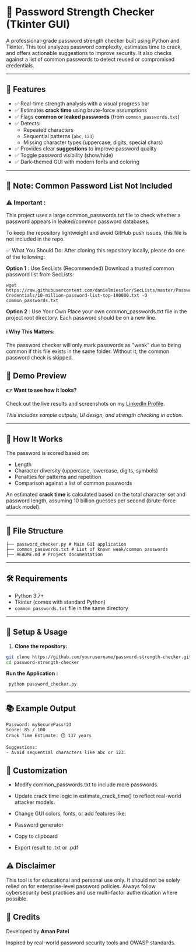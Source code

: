 # 🔐 Password Strength Checker (Tkinter GUI)

A professional-grade password strength checker built using Python and Tkinter. This tool analyzes password complexity, estimates time to crack, and offers actionable suggestions to improve security. It also checks against a list of common passwords to detect reused or compromised credentials.

---

## 🚀 Features

- ✅ Real-time strength analysis with a visual progress bar  
- ✅ Estimates **crack time** using brute-force assumptions  
- ✅ Flags **common or leaked passwords** (from `common_passwords.txt`)  
- ✅ Detects:
  - Repeated characters
  - Sequential patterns (`abc`, `123`)
  - Missing character types (uppercase, digits, special chars)
- ✅ Provides clear **suggestions** to improve password quality  
- ✅ Toggle password visibility (show/hide)  
- ✅ Dark-themed GUI with modern fonts and coloring

---
## 📄 Note: Common Password List Not Included

### ⚠️ Important :
This project uses a large common_passwords.txt file to check whether a password appears in leaked/common password databases.

To keep the repository lightweight and avoid GitHub push issues, this file is not included in the repo.

✅ What You Should Do:
After cloning this repository locally, please do one of the following:

**Option 1** : Use SecLists (Recommended)
Download a trusted common password list from SecLists:
```
wget https://raw.githubusercontent.com/danielmiessler/SecLists/master/Passwords/Common-Credentials/10-million-password-list-top-100000.txt -O common_passwords.txt
```

**Option 2** : Use Your Own
Place your own common_passwords.txt file in the project root directory. Each password should be on a new line.


#### ℹ️ Why This Matters:
The password checker will only mark passwords as "weak" due to being common if this file exists in the same folder. Without it, the common password check is skipped.

## 📸 Demo Preview

**👉 Want to see how it looks?**

Check out the live results and screenshots on my [LinkedIn Profile](https://www.linkedin.com/in/your-profile-or-post-link).

*This includes sample outputs, UI design, and strength checking in action.*

---

## 🧠 How It Works

The password is scored based on:
- Length
- Character diversity (uppercase, lowercase, digits, symbols)
- Penalties for patterns and repetition
- Comparison against a list of common passwords

An estimated **crack time** is calculated based on the total character set and password length, assuming 10 billion guesses per second (brute-force attack model).

---

## 📁 File Structure
```
├── password_checker.py # Main GUI application
├── common_passwords.txt # List of known weak/common passwords
├── README.md # Project documentation
```

---

## 🛠️ Requirements

- Python 3.7+
- Tkinter (comes with standard Python)
- `common_passwords.txt` file in the same directory

---

## 🔧 Setup & Usage

1. **Clone the repository:**

```bash
git clone https://github.com/yourusername/password-strength-checker.git
cd password-strength-checker
```

 **Run the Application :**
```
 python password_checker.py
```
--- 

## 📚 Example Output
```
Password: mySecurePass!23
Score: 85 / 100
Crack Time Estimate: ⏱️ 137 years

Suggestions:
- Avoid sequential characters like abc or 123.
```

## 🧩 Customization
* Modify common_passwords.txt to include more passwords.

* Update crack time logic in estimate_crack_time() to reflect real-world attacker models.

* Change GUI colors, fonts, or add features like:

* Password generator

* Copy to clipboard

* Export result to .txt or .pdf

## ⚠️ Disclaimer

This tool is for educational and personal use only.
It should not be solely relied on for enterprise-level password policies. Always follow cybersecurity best practices and use multi-factor authentication where possible.

## 🙌 Credits

Developed by **Aman Patel**

Inspired by real-world password security tools and OWASP standards.
